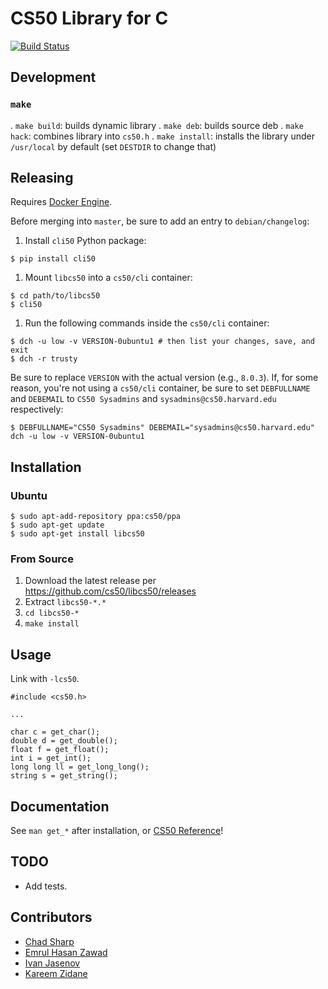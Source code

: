 # CS50 Library for C

[![Build Status](https://travis-ci.org/cs50/libcs50.svg?branch=master)](https://travis-ci.org/cs50/libcs50)

## Development

### `make`

. `make build`: builds dynamic library
. `make deb`: builds source deb
. `make hack`: combines library into `cs50.h`
. `make install`: installs the library under `/usr/local` by default (set `DESTDIR` to change that)

## Releasing

Requires [Docker Engine](https://docs.docker.com/engine/installation/).

Before merging into `master`, be sure to add an entry to `debian/changelog`:

1. Install `cli50` Python package:

```
$ pip install cli50
```

1. Mount `libcs50` into a `cs50/cli` container:

```
$ cd path/to/libcs50
$ cli50
```

1. Run the following commands inside the `cs50/cli` container:

```
$ dch -u low -v VERSION-0ubuntu1 # then list your changes, save, and exit
$ dch -r trusty
```

Be sure to replace `VERSION` with the actual version (e.g., `8.0.3`). If, for some reason, you're not using a `cs50/cli` container, be sure to set `DEBFULLNAME` and `DEBEMAIL` to `CS50 Sysadmins` and `sysadmins@cs50.harvard.edu` respectively:

```
$ DEBFULLNAME="CS50 Sysadmins" DEBEMAIL="sysadmins@cs50.harvard.edu" dch -u low -v VERSION-0ubuntu1
```

## Installation

### Ubuntu

```
$ sudo apt-add-repository ppa:cs50/ppa
$ sudo apt-get update
$ sudo apt-get install libcs50
```

### From Source

1. Download the latest release per https://github.com/cs50/libcs50/releases
1. Extract `libcs50-*.*`
1. `cd libcs50-*`
1. `make install`

## Usage

Link with `-lcs50`.

    #include <cs50.h>

    ...

    char c = get_char();
    double d = get_double();
    float f = get_float();
    int i = get_int();
    long long ll = get_long_long();
    string s = get_string();

## Documentation

See `man get_*` after installation, or [CS50 Reference](https://reference.cs50.net/cs50/)!

## TODO

*   Add tests.

## Contributors

*   [Chad Sharp](https://github.com/crossroads1112)
*   [Emrul Hasan Zawad](https://github.com/ehzShelter)
*   [Ivan Jasenov](https://github.com/IvanJasenov)
*   [Kareem Zidane](https://github.com/kzidane)
